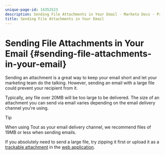 ```yaml
---
unique-page-id: 14352523
description: Sending File Attachments in Your Email - Marketo Docs - Product Documentation
title: Sending File Attachments in Your Email
---
```


# Sending File Attachments in Your Email {#sending-file-attachments-in-your-email}

Sending an attachment is a great way to keep your email short and let your marketing team do the talking. However, sending an email with a large file could prevent your recipient from it.

Typically, any file over 20MB will be too large to be delivered. The size of an attachment you can send via email varies depending on the email delivery channel you're using.

>[!TIP]
>
>When using Tout as your email delivery channel, we recommend files of 19MB or less when sending emails.

If you absolutely need to send a large file, try zipping it first or upload it as a [trackable attachment](/help/marketo/product-docs/marketo-sales-connect/email/common-tracking-questions/how-to-track-your-email-attachments.md) in the [web application](https://toutapp.com/login).

